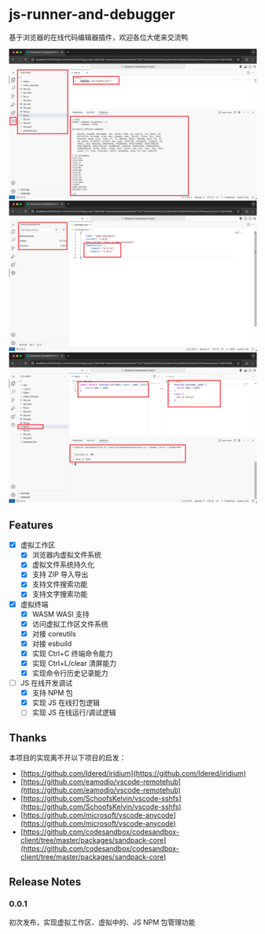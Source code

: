 # js-runner-and-debugger

基于浏览器的在线代码编辑器插件，欢迎各位大佬来交流鸭

![IDE Intro](https://raw.githubusercontent.com/JiyuShao/AeroIDE/main/assets/ide-intro.png)
![NPM Intro1](https://raw.githubusercontent.com/JiyuShao/AeroIDE/main/assets/npm-intro1.png)
![NPM Intro2](https://raw.githubusercontent.com/JiyuShao/AeroIDE/main/assets/npm-intro2.png)

## Features

- [x] 虚拟工作区
  - [x] 浏览器内虚拟文件系统
  - [x] 虚拟文件系统持久化
  - [x] 支持 ZIP 导入导出
  - [x] 支持文件搜索功能
  - [x] 支持文字搜索功能
- [x] 虚拟终端
  - [x] WASM WASI 支持
  - [x] 访问虚拟工作区文件系统
  - [x] 对接 coreutils
  - [x] 对接 esbuild
  - [x] 实现 Ctrl+C 终端命令能力
  - [x] 实现 Ctrl+L/clear 清屏能力
  - [x] 实现命令行历史记录能力
- [ ] JS 在线开发调试
  - [x] 支持 NPM 包
  - [x] 实现 JS 在线打包逻辑
  - [ ] 实现 JS 在线运行/调试逻辑

## Thanks

本项目的实现离不开以下项目的启发：

- [https://github.com/Idered/iridium](https://github.com/Idered/iridium)
- [https://github.com/eamodio/vscode-remotehub](https://github.com/eamodio/vscode-remotehub)
- [https://github.com/SchoofsKelvin/vscode-sshfs](https://github.com/SchoofsKelvin/vscode-sshfs)
- [https://github.com/microsoft/vscode-anycode](https://github.com/microsoft/vscode-anycode)
- [https://github.com/codesandbox/codesandbox-client/tree/master/packages/sandpack-core](https://github.com/codesandbox/codesandbox-client/tree/master/packages/sandpack-core)

## Release Notes

### 0.0.1

初次发布，实现虚拟工作区、虚拟中的、JS NPM 包管理功能
